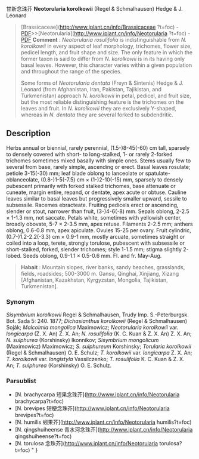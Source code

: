 甘新念珠芥 **Neotorularia korolkowii** (Regel & Schmalhausen) Hedge & J. Léonard

> [Brassicaceae](http://www.iplant.cn/info/Brassicaceae ?t=foc) - [PDF](http://iplant.cn/foc/pdf/Brassicaceae.pdf)>>[Neotorularia](http://www.iplant.cn/info/Neotorularia ?t=foc) - [PDF](http://www.iplant.cn/foc/pdf/Neotorularia.pdf)
> **Comment** : 
> *Neotorularia rosulifolia* is indistinguishable from *N. korolkowii* in every aspect of leaf morphology, trichomes, flower size, pedicel length, and fruit shape and size. The only feature in which the former taxon is said to differ from *N. korolkowii* is in its having only basal leaves. However, this character varies within a given population and throughout the range of the species.
> 
> Some forms of *Neotorularia dentata* (Freyn & Sintenis) Hedge & J. Léonard (from Afghanistan, Iran, Pakistan, Tajikistan, and Turkmenistan) approach *N. korolkowii* in petal, pedicel, and fruit size, but the most reliable distinguishing feature is the trichomes on the leaves and fruit. In *N. korolkowii* they are exclusively Y-shaped, whereas in *N. dentata* they are several forked to subdendritic.
> 
> 

## Description

Herbs annual or biennial, rarely perennial, (1.5-)8-45(-60) cm tall, sparsely to densely covered with short- to long-stalked, 1- or rarely 2-forked trichomes sometimes mixed basally with simple ones. Stems usually few to several from base, rarely simple, ascending or erect. Basal leaves rosulate; petiole 3-15(-30) mm; leaf blade oblong to lanceolate or spatulate-oblanceolate, (0.8-)1-5(-7.5) cm × (1-)2-10(-15) mm, sparsely to densely pubescent primarily with forked stalked trichomes, base attenuate or cuneate, margin entire, repand, or dentate, apex acute or obtuse. Cauline leaves similar to basal leaves but progressively smaller upward, sessile to subsessile. Racemes ebracteate. Fruiting pedicels erect or ascending, slender or stout, narrower than fruit, (3-)4-6(-8) mm. Sepals oblong, 2-2.5 × 1-1.3 mm, not saccate. Petals white, sometimes with yellowish center, broadly obovate, 5-7 × 2-3.5 mm, apex retuse. Filaments 2-2.5 mm; anthers oblong, 0.6-0.8 mm, apex apiculate. Ovules 15-25 per ovary. Fruit cylindric, (0.7-)1.2-2.2(-3.3) cm × 0.9-1 mm, mostly arcuate, sometimes straight or coiled into a loop, terete, strongly torulose, pubescent with subsessile or short-stalked, forked, slender trichomes; style 1-1.5 mm; stigma slightly 2-lobed. Seeds oblong, 0.9-1.1 × 0.5-0.6 mm. Fl. and fr. May-Aug.
> **Habait** : 
> Mountain slopes, river banks, sandy beaches, grasslands, fields, roadsides; 500-3000 m. Gansu, Qinghai, Xinjiang, Xizang [Afghanistan, Kazakhstan, Kyrgyzstan, Mongolia, Tajikistan, Turkmenistan].

### Synonym
*Sisymbrium korolkowii* Regel & Schmalhausen, Trudy Imp. S.-Peterburgsk. Bot. Sada 5: 240. 1877; *Dichasianthus korolkowii* (Regel & Schmalhausen) Soják; *Malcolmia mongolica* Maximowicz; *Neotorularia korolkowii* var. *longicarpa* (Z. X. An) Z. X. An; *N. rosulifolia* (K. C. Kuan & Z. X. An) Z. X. An; *N. sulphurea* (Korshinsky) Ikonnikov; *Sisymbrium mongolicum* (Maximowicz) Maximowicz; *S. sulphureum* Korshinsky; *Torularia korolkowii* (Regel & Schmalhausen) O. E. Schulz; *T. korolkowii* var. *longicarpa* Z. X. An; *T. korolkowii* var. *longistyla* Vassilczenko; *T. rosulifolia* K. C. Kuan & Z. X. An; *T. sulphurea* (Korshinsky) O. E. Schulz.

### Parsublist

* [N.  brachycarpa  短果念珠芥](http://www.iplant.cn/info/Neotorularia brachycarpa?t=foc)
* [N.  brevipes  短梗念珠芥](http://www.iplant.cn/info/Neotorularia brevipes?t=foc)
* [N.  humilis  蚓果芥](http://www.iplant.cn/info/Neotorularia humilis?t=foc)
* [N.  qingshuiheense  青水河念珠芥](http://www.iplant.cn/info/Neotorularia qingshuiheense?t=foc)
* [N.  torulosa  念珠芥](http://www.iplant.cn/info/Neotorularia torulosa?t=foc)
"
}